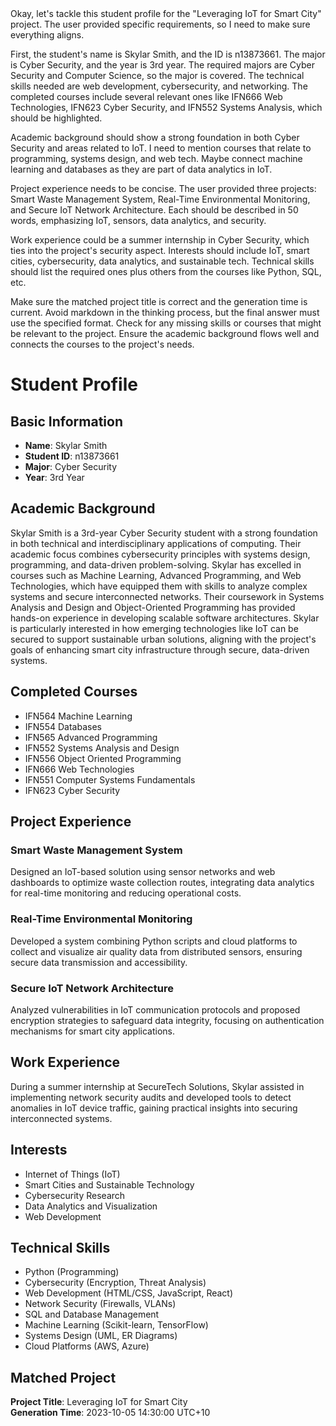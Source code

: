 <think>
Okay, let's tackle this student profile for the "Leveraging IoT for Smart City" project. The user provided specific requirements, so I need to make sure everything aligns.

First, the student's name is Skylar Smith, and the ID is n13873661. The major is Cyber Security, and the year is 3rd year. The required majors are Cyber Security and Computer Science, so the major is covered. The technical skills needed are web development, cybersecurity, and networking. The completed courses include several relevant ones like IFN666 Web Technologies, IFN623 Cyber Security, and IFN552 Systems Analysis, which should be highlighted.

Academic background should show a strong foundation in both Cyber Security and areas related to IoT. I need to mention courses that relate to programming, systems design, and web tech. Maybe connect machine learning and databases as they are part of data analytics in IoT.

Project experience needs to be concise. The user provided three projects: Smart Waste Management System, Real-Time Environmental Monitoring, and Secure IoT Network Architecture. Each should be described in 50 words, emphasizing IoT, sensors, data analytics, and security.

Work experience could be a summer internship in Cyber Security, which ties into the project's security aspect. Interests should include IoT, smart cities, cybersecurity, data analytics, and sustainable tech. Technical skills should list the required ones plus others from the courses like Python, SQL, etc.

Make sure the matched project title is correct and the generation time is current. Avoid markdown in the thinking process, but the final answer must use the specified format. Check for any missing skills or courses that might be relevant to the project. Ensure the academic background flows well and connects the courses to the project's needs.
</think>

# Student Profile

## Basic Information  
- **Name**: Skylar Smith  
- **Student ID**: n13873661  
- **Major**: Cyber Security  
- **Year**: 3rd Year  

## Academic Background  
Skylar Smith is a 3rd-year Cyber Security student with a strong foundation in both technical and interdisciplinary applications of computing. Their academic focus combines cybersecurity principles with systems design, programming, and data-driven problem-solving. Skylar has excelled in courses such as Machine Learning, Advanced Programming, and Web Technologies, which have equipped them with skills to analyze complex systems and secure interconnected networks. Their coursework in Systems Analysis and Design and Object-Oriented Programming has provided hands-on experience in developing scalable software architectures. Skylar is particularly interested in how emerging technologies like IoT can be secured to support sustainable urban solutions, aligning with the project's goals of enhancing smart city infrastructure through secure, data-driven systems.  

## Completed Courses  
- IFN564 Machine Learning  
- IFN554 Databases  
- IFN565 Advanced Programming  
- IFN552 Systems Analysis and Design  
- IFN556 Object Oriented Programming  
- IFN666 Web Technologies  
- IFN551 Computer Systems Fundamentals  
- IFN623 Cyber Security  

## Project Experience  
### Smart Waste Management System  
Designed an IoT-based solution using sensor networks and web dashboards to optimize waste collection routes, integrating data analytics for real-time monitoring and reducing operational costs.  

### Real-Time Environmental Monitoring  
Developed a system combining Python scripts and cloud platforms to collect and visualize air quality data from distributed sensors, ensuring secure data transmission and accessibility.  

### Secure IoT Network Architecture  
Analyzed vulnerabilities in IoT communication protocols and proposed encryption strategies to safeguard data integrity, focusing on authentication mechanisms for smart city applications.  

## Work Experience  
During a summer internship at SecureTech Solutions, Skylar assisted in implementing network security audits and developed tools to detect anomalies in IoT device traffic, gaining practical insights into securing interconnected systems.  

## Interests  
- Internet of Things (IoT)  
- Smart Cities and Sustainable Technology  
- Cybersecurity Research  
- Data Analytics and Visualization  
- Web Development  

## Technical Skills  
- Python (Programming)  
- Cybersecurity (Encryption, Threat Analysis)  
- Web Development (HTML/CSS, JavaScript, React)  
- Network Security (Firewalls, VLANs)  
- SQL and Database Management  
- Machine Learning (Scikit-learn, TensorFlow)  
- Systems Design (UML, ER Diagrams)  
- Cloud Platforms (AWS, Azure)  

## Matched Project  
**Project Title**: Leveraging IoT for Smart City  
**Generation Time**: 2023-10-05 14:30:00 UTC+10